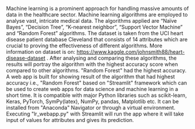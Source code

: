 Machine learning is a prominent approach for handling massive amounts of data in the healthcare sector. Machine learning algorithms are employed to analyse vast, intricate medical data. The algorithms applied are “Naïve Bayes”, “Decision Tree”, “K-nearest neighbor”, “Support Vector Machine” and “Random Forest” algorithms.
The dataset is taken from the UCI heart disease patient database Cleveland that consists of 14 attributes which are crucial to proving the effectiveness of different algorithms. More information on dataset is on: https://www.kaggle.com/johnsmith88/heart-disease-dataset .
After analysing and comparing these algorithms, the results will portray the algorithm with the highest accuracy score when compared to other algorithms. "Random Forest" had the highest accuracy. 
A web app is built for showing result of the algorithm that had highest accuracy i.e., "Random Forest" based on "Streamlit" framework which can be used to create web apps for data science and machine learning in a short time. It is compatible with major Python libraries such as scikit-learn, Keras, PyTorch, SymPy(latex), NumPy, pandas, Matplotlib etc. It can be installed from "Anaconda" Navigator or through a virtual environment.
Executing "lr_webapp.py" with Streamlit will run the app where it will take input of values for attributes and gives its prediction.
